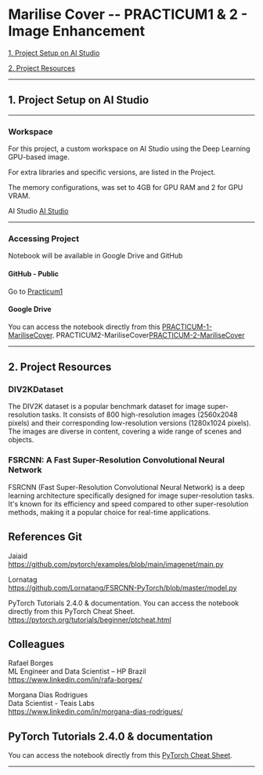 # Marilise Cover -- PRACTICUM1 & 2 - Image Enhancement 

 [1. Project Setup on AI Studio](#1-project-setup-on-ai-studio)

 [2. Project Resources](#2-project-resources)
 
 ---

 ## 1. Project Setup on AI Studio
 ---
 ### Workspace
 For this project, a custom workspace on AI Studio using the Deep Learning GPU-based image. 

 For extra libraries and specific versions, are listed in the Project.
 
 The memory configurations, was set to 4GB for GPU RAM and 2 for GPU VRAM.

 AI Studio [AI Studio](https://www.hp.com/us-en/workstations/ai-studio.html)
 
---
 ### Accessing Project
Notebook will be available in Google Drive and GitHub

 #### GitHub - Public

Go to [Practicum1](https://github.com/coverm/practicum1/tree/main)


 #### Google Drive 
You can access the notebook directly from this [PRACTICUM-1-MariliseCover](https://drive.google.com/drive/folders/1Imrpe7ERdi5kI3FlYwNq1MvvS2TqUdty?usp=drive_link). 
PRACTICUM2-MariliseCover[PRACTICUM-2-MariliseCover](https://drive.google.com/drive/folders/15kIRSyrUfpNH6KAuyyvQmh2pgh4E4xuN?usp=sharing)

 ---
 ## 2. Project Resources
### DIV2KDataset
 The DIV2K dataset is a popular benchmark dataset for image super-resolution tasks. It consists of 800 high-resolution images (2560x2048 pixels) and  their corresponding low-resolution versions (1280x1024 pixels). 
 The images are diverse in content, covering a wide range of scenes and objects.

### FSRCNN: A Fast Super-Resolution Convolutional Neural Network
 FSRCNN (Fast Super-Resolution Convolutional Neural Network) is a deep learning architecture specifically designed for image super-resolution tasks.    It's known for its efficiency and speed compared to other super-resolution methods, making it a popular choice for real-time applications.

## References Git
Jaiaid   
https://github.com/pytorch/examples/blob/main/imagenet/main.py 

Lornatag       
https://github.com/Lornatang/FSRCNN-PyTorch/blob/master/model.py 

PyTorch Tutorials 2.4.0 & documentation.
You can access the notebook directly from this PyTorch Cheat Sheet.
https://pytorch.org/tutorials/beginner/ptcheat.html 

## Colleagues      
Rafael Borges        
ML Engineer and Data Scientist – HP Brazil     
https://www.linkedin.com/in/rafa-borges/

Morgana Dias Rodrigues      
Data Scientist - Teais Labs     
https://www.linkedin.com/in/morgana-dias-rodrigues/

 ##  PyTorch Tutorials 2.4.0 & documentation
 You can access the notebook directly from this [PyTorch Cheat Sheet](https://pytorch.org/tutorials/beginner/ptcheat.html). 

 ---
